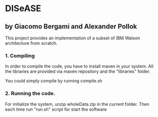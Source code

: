 # DISeASE
## by Giacomo Bergami and Alexander Pollok

This project provides an implementation of a subset of IBM Watson architecture from scratch.

### 1. Compiling

In order to compile the code, you have to install maven in your system.
All the libraries are provided via maven repository and the "libraries" folder.

You could simply compile by running compile.sh

### 2. Running the code.

For initialize the system, unzip wholeData.zip in the current folder. Then each time run "run.sh" script for start the software

